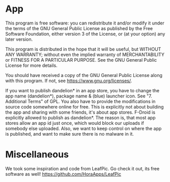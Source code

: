 # App

This program is free software: you can redistribute it and/or modify
it under the terms of the GNU General Public License as published by
the Free Software Foundation, either version 3 of the License, or
(at your option) any later version.

This program is distributed in the hope that it will be useful,
but WITHOUT ANY WARRANTY; without even the implied warranty of
MERCHANTABILITY or FITNESS FOR A PARTICULAR PURPOSE.  See the
GNU General Public License for more details.

You should have received a copy of the GNU General Public License
along with this program.  If not, see https://www.gnu.org/licenses/.

If you want to publish dandelion\* in an app store, you have to change the app name (dandelion\*), package name & (blue) launcher icon. See "7. Additional Terms" of GPL. You also have to provide the modifications in source code somewhere online for free. This is explicitly not about building the app and sharing with some friends, it's about app stores. F-Droid is explicitly allowed to publish as dandelion\*. The reason is, that most app stores allow an app id just once, which would block our uploads if somebody else uploaded. Also, we want to keep control on where the app is published, and want to make sure there is no malware in it.


# Miscellaneous

We took some inspiration and code from LeafPic. Go check it out, its free software as well!
https://github.com/HoraApps/LeafPic
